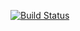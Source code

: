 [![Build Status](https://travis-ci.org/berkayyildiz97/myDemoApp.svg?branch=master)](https://travis-ci.org/berkayyildiz97/myDemoApp)
